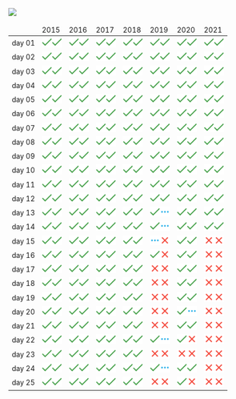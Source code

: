 ![](https://img.shields.io/badge/stars⭐-302/350-yellow)
<table>
<thead>
	<tr>
		<td></td>
		<td>2015</td>
		<td>2016</td>
		<td>2017</td>
		<td>2018</td>
		<td>2019</td>
		<td>2020</td>
		<td>2021</td>
	</tr>
</thead>
<tbody>
	<tr>
		<td>day 01</td>
		<td><a href="solutions/2015/day01/task1"><img src="misc/images/solved.png" width="20" height="20"></a><a href="solutions/2015/day01/task2"><img src="misc/images/solved.png" width="20" height="20"></a></td>
		<td><a href="solutions/2016/day01/task1"><img src="misc/images/solved.png" width="20" height="20"></a><a href="solutions/2016/day01/task2"><img src="misc/images/solved.png" width="20" height="20"></a></td>
		<td><a href="solutions/2017/day01/task1"><img src="misc/images/solved.png" width="20" height="20"></a><a href="solutions/2017/day01/task2"><img src="misc/images/solved.png" width="20" height="20"></a></td>
		<td><a href="solutions/2018/day01/task1"><img src="misc/images/solved.png" width="20" height="20"></a><a href="solutions/2018/day01/task2"><img src="misc/images/solved.png" width="20" height="20"></a></td>
		<td><a href="solutions/2019/day01/task1"><img src="misc/images/solved.png" width="20" height="20"></a><a href="solutions/2019/day01/task2"><img src="misc/images/solved.png" width="20" height="20"></a></td>
		<td><a href="solutions/2020/day01/task1"><img src="misc/images/solved.png" width="20" height="20"></a><a href="solutions/2020/day01/task2"><img src="misc/images/solved.png" width="20" height="20"></a></td>
		<td><a href="solutions/2021/day01/task1"><img src="misc/images/solved.png" width="20" height="20"></a><a href="solutions/2021/day01/task2"><img src="misc/images/solved.png" width="20" height="20"></a></td>
	</tr>
	<tr>
		<td>day 02</td>
		<td><a href="solutions/2015/day02/task1"><img src="misc/images/solved.png" width="20" height="20"></a><a href="solutions/2015/day02/task2"><img src="misc/images/solved.png" width="20" height="20"></a></td>
		<td><a href="solutions/2016/day02/task1"><img src="misc/images/solved.png" width="20" height="20"></a><a href="solutions/2016/day02/task2"><img src="misc/images/solved.png" width="20" height="20"></a></td>
		<td><a href="solutions/2017/day02/task1"><img src="misc/images/solved.png" width="20" height="20"></a><a href="solutions/2017/day02/task2"><img src="misc/images/solved.png" width="20" height="20"></a></td>
		<td><a href="solutions/2018/day02/task1"><img src="misc/images/solved.png" width="20" height="20"></a><a href="solutions/2018/day02/task2"><img src="misc/images/solved.png" width="20" height="20"></a></td>
		<td><a href="solutions/2019/day02/task1"><img src="misc/images/solved.png" width="20" height="20"></a><a href="solutions/2019/day02/task2"><img src="misc/images/solved.png" width="20" height="20"></a></td>
		<td><a href="solutions/2020/day02/task1"><img src="misc/images/solved.png" width="20" height="20"></a><a href="solutions/2020/day02/task2"><img src="misc/images/solved.png" width="20" height="20"></a></td>
		<td><a href="solutions/2021/day02/task1"><img src="misc/images/solved.png" width="20" height="20"></a><a href="solutions/2021/day02/task2"><img src="misc/images/solved.png" width="20" height="20"></a></td>
	</tr>
	<tr>
		<td>day 03</td>
		<td><a href="solutions/2015/day03/task1"><img src="misc/images/solved.png" width="20" height="20"></a><a href="solutions/2015/day03/task2"><img src="misc/images/solved.png" width="20" height="20"></a></td>
		<td><a href="solutions/2016/day03/task1"><img src="misc/images/solved.png" width="20" height="20"></a><a href="solutions/2016/day03/task2"><img src="misc/images/solved.png" width="20" height="20"></a></td>
		<td><a href="solutions/2017/day03/task1"><img src="misc/images/solved.png" width="20" height="20"></a><a href="solutions/2017/day03/task2"><img src="misc/images/solved.png" width="20" height="20"></a></td>
		<td><a href="solutions/2018/day03/task1"><img src="misc/images/solved.png" width="20" height="20"></a><a href="solutions/2018/day03/task2"><img src="misc/images/solved.png" width="20" height="20"></a></td>
		<td><a href="solutions/2019/day03/task1"><img src="misc/images/solved.png" width="20" height="20"></a><a href="solutions/2019/day03/task2"><img src="misc/images/solved.png" width="20" height="20"></a></td>
		<td><a href="solutions/2020/day03/task1"><img src="misc/images/solved.png" width="20" height="20"></a><a href="solutions/2020/day03/task2"><img src="misc/images/solved.png" width="20" height="20"></a></td>
		<td><a href="solutions/2021/day03/task1"><img src="misc/images/solved.png" width="20" height="20"></a><a href="solutions/2021/day03/task2"><img src="misc/images/solved.png" width="20" height="20"></a></td>
	</tr>
	<tr>
		<td>day 04</td>
		<td><a href="solutions/2015/day04/task1"><img src="misc/images/solved.png" width="20" height="20"></a><a href="solutions/2015/day04/task2"><img src="misc/images/solved.png" width="20" height="20"></a></td>
		<td><a href="solutions/2016/day04/task1"><img src="misc/images/solved.png" width="20" height="20"></a><a href="solutions/2016/day04/task2"><img src="misc/images/solved.png" width="20" height="20"></a></td>
		<td><a href="solutions/2017/day04/task1"><img src="misc/images/solved.png" width="20" height="20"></a><a href="solutions/2017/day04/task2"><img src="misc/images/solved.png" width="20" height="20"></a></td>
		<td><a href="solutions/2018/day04/task1"><img src="misc/images/solved.png" width="20" height="20"></a><a href="solutions/2018/day04/task2"><img src="misc/images/solved.png" width="20" height="20"></a></td>
		<td><a href="solutions/2019/day04/task1"><img src="misc/images/solved.png" width="20" height="20"></a><a href="solutions/2019/day04/task2"><img src="misc/images/solved.png" width="20" height="20"></a></td>
		<td><a href="solutions/2020/day04/task1"><img src="misc/images/solved.png" width="20" height="20"></a><a href="solutions/2020/day04/task2"><img src="misc/images/solved.png" width="20" height="20"></a></td>
		<td><a href="solutions/2021/day04/task1"><img src="misc/images/solved.png" width="20" height="20"></a><a href="solutions/2021/day04/task2"><img src="misc/images/solved.png" width="20" height="20"></a></td>
	</tr>
	<tr>
		<td>day 05</td>
		<td><a href="solutions/2015/day05/task1"><img src="misc/images/solved.png" width="20" height="20"></a><a href="solutions/2015/day05/task2"><img src="misc/images/solved.png" width="20" height="20"></a></td>
		<td><a href="solutions/2016/day05/task1"><img src="misc/images/solved.png" width="20" height="20"></a><a href="solutions/2016/day05/task2"><img src="misc/images/solved.png" width="20" height="20"></a></td>
		<td><a href="solutions/2017/day05/task1"><img src="misc/images/solved.png" width="20" height="20"></a><a href="solutions/2017/day05/task2"><img src="misc/images/solved.png" width="20" height="20"></a></td>
		<td><a href="solutions/2018/day05/task1"><img src="misc/images/solved.png" width="20" height="20"></a><a href="solutions/2018/day05/task2"><img src="misc/images/solved.png" width="20" height="20"></a></td>
		<td><a href="solutions/2019/day05/task1"><img src="misc/images/solved.png" width="20" height="20"></a><a href="solutions/2019/day05/task2"><img src="misc/images/solved.png" width="20" height="20"></a></td>
		<td><a href="solutions/2020/day05/task1"><img src="misc/images/solved.png" width="20" height="20"></a><a href="solutions/2020/day05/task2"><img src="misc/images/solved.png" width="20" height="20"></a></td>
		<td><a href="solutions/2021/day05/task1"><img src="misc/images/solved.png" width="20" height="20"></a><a href="solutions/2021/day05/task2"><img src="misc/images/solved.png" width="20" height="20"></a></td>
	</tr>
	<tr>
		<td>day 06</td>
		<td><a href="solutions/2015/day06/task1"><img src="misc/images/solved.png" width="20" height="20"></a><a href="solutions/2015/day06/task2"><img src="misc/images/solved.png" width="20" height="20"></a></td>
		<td><a href="solutions/2016/day06/task1"><img src="misc/images/solved.png" width="20" height="20"></a><a href="solutions/2016/day06/task2"><img src="misc/images/solved.png" width="20" height="20"></a></td>
		<td><a href="solutions/2017/day06/task1"><img src="misc/images/solved.png" width="20" height="20"></a><a href="solutions/2017/day06/task2"><img src="misc/images/solved.png" width="20" height="20"></a></td>
		<td><a href="solutions/2018/day06/task1"><img src="misc/images/solved.png" width="20" height="20"></a><a href="solutions/2018/day06/task2"><img src="misc/images/solved.png" width="20" height="20"></a></td>
		<td><a href="solutions/2019/day06/task1"><img src="misc/images/solved.png" width="20" height="20"></a><a href="solutions/2019/day06/task2"><img src="misc/images/solved.png" width="20" height="20"></a></td>
		<td><a href="solutions/2020/day06/task1"><img src="misc/images/solved.png" width="20" height="20"></a><a href="solutions/2020/day06/task2"><img src="misc/images/solved.png" width="20" height="20"></a></td>
		<td><a href="solutions/2021/day06/task1"><img src="misc/images/solved.png" width="20" height="20"></a><a href="solutions/2021/day06/task2"><img src="misc/images/solved.png" width="20" height="20"></a></td>
	</tr>
	<tr>
		<td>day 07</td>
		<td><a href="solutions/2015/day07/task1"><img src="misc/images/solved.png" width="20" height="20"></a><a href="solutions/2015/day07/task2"><img src="misc/images/solved.png" width="20" height="20"></a></td>
		<td><a href="solutions/2016/day07/task1"><img src="misc/images/solved.png" width="20" height="20"></a><a href="solutions/2016/day07/task2"><img src="misc/images/solved.png" width="20" height="20"></a></td>
		<td><a href="solutions/2017/day07/task1"><img src="misc/images/solved.png" width="20" height="20"></a><a href="solutions/2017/day07/task2"><img src="misc/images/solved.png" width="20" height="20"></a></td>
		<td><a href="solutions/2018/day07/task1"><img src="misc/images/solved.png" width="20" height="20"></a><a href="solutions/2018/day07/task2"><img src="misc/images/solved.png" width="20" height="20"></a></td>
		<td><a href="solutions/2019/day07/task1"><img src="misc/images/solved.png" width="20" height="20"></a><a href="solutions/2019/day07/task2"><img src="misc/images/solved.png" width="20" height="20"></a></td>
		<td><a href="solutions/2020/day07/task1"><img src="misc/images/solved.png" width="20" height="20"></a><a href="solutions/2020/day07/task2"><img src="misc/images/solved.png" width="20" height="20"></a></td>
		<td><a href="solutions/2021/day07/task1"><img src="misc/images/solved.png" width="20" height="20"></a><a href="solutions/2021/day07/task2"><img src="misc/images/solved.png" width="20" height="20"></a></td>
	</tr>
	<tr>
		<td>day 08</td>
		<td><a href="solutions/2015/day08/task1"><img src="misc/images/solved.png" width="20" height="20"></a><a href="solutions/2015/day08/task2"><img src="misc/images/solved.png" width="20" height="20"></a></td>
		<td><a href="solutions/2016/day08/task1"><img src="misc/images/solved.png" width="20" height="20"></a><a href="solutions/2016/day08/task2"><img src="misc/images/solved.png" width="20" height="20"></a></td>
		<td><a href="solutions/2017/day08/task1"><img src="misc/images/solved.png" width="20" height="20"></a><a href="solutions/2017/day08/task2"><img src="misc/images/solved.png" width="20" height="20"></a></td>
		<td><a href="solutions/2018/day08/task1"><img src="misc/images/solved.png" width="20" height="20"></a><a href="solutions/2018/day08/task2"><img src="misc/images/solved.png" width="20" height="20"></a></td>
		<td><a href="solutions/2019/day08/task1"><img src="misc/images/solved.png" width="20" height="20"></a><a href="solutions/2019/day08/task2"><img src="misc/images/solved.png" width="20" height="20"></a></td>
		<td><a href="solutions/2020/day08/task1"><img src="misc/images/solved.png" width="20" height="20"></a><a href="solutions/2020/day08/task2"><img src="misc/images/solved.png" width="20" height="20"></a></td>
		<td><a href="solutions/2021/day08/task1"><img src="misc/images/solved.png" width="20" height="20"></a><a href="solutions/2021/day08/task2"><img src="misc/images/solved.png" width="20" height="20"></a></td>
	</tr>
	<tr>
		<td>day 09</td>
		<td><a href="solutions/2015/day09/task1"><img src="misc/images/solved.png" width="20" height="20"></a><a href="solutions/2015/day09/task2"><img src="misc/images/solved.png" width="20" height="20"></a></td>
		<td><a href="solutions/2016/day09/task1"><img src="misc/images/solved.png" width="20" height="20"></a><a href="solutions/2016/day09/task2"><img src="misc/images/solved.png" width="20" height="20"></a></td>
		<td><a href="solutions/2017/day09/task1"><img src="misc/images/solved.png" width="20" height="20"></a><a href="solutions/2017/day09/task2"><img src="misc/images/solved.png" width="20" height="20"></a></td>
		<td><a href="solutions/2018/day09/task1"><img src="misc/images/solved.png" width="20" height="20"></a><a href="solutions/2018/day09/task2"><img src="misc/images/solved.png" width="20" height="20"></a></td>
		<td><a href="solutions/2019/day09/task1"><img src="misc/images/solved.png" width="20" height="20"></a><a href="solutions/2019/day09/task2"><img src="misc/images/solved.png" width="20" height="20"></a></td>
		<td><a href="solutions/2020/day09/task1"><img src="misc/images/solved.png" width="20" height="20"></a><a href="solutions/2020/day09/task2"><img src="misc/images/solved.png" width="20" height="20"></a></td>
		<td><a href="solutions/2021/day09/task1"><img src="misc/images/solved.png" width="20" height="20"></a><a href="solutions/2021/day09/task2"><img src="misc/images/solved.png" width="20" height="20"></a></td>
	</tr>
	<tr>
		<td>day 10</td>
		<td><a href="solutions/2015/day10/task1"><img src="misc/images/solved.png" width="20" height="20"></a><a href="solutions/2015/day10/task2"><img src="misc/images/solved.png" width="20" height="20"></a></td>
		<td><a href="solutions/2016/day10/task1"><img src="misc/images/solved.png" width="20" height="20"></a><a href="solutions/2016/day10/task2"><img src="misc/images/solved.png" width="20" height="20"></a></td>
		<td><a href="solutions/2017/day10/task1"><img src="misc/images/solved.png" width="20" height="20"></a><a href="solutions/2017/day10/task2"><img src="misc/images/solved.png" width="20" height="20"></a></td>
		<td><a href="solutions/2018/day10/task1"><img src="misc/images/solved.png" width="20" height="20"></a><a href="solutions/2018/day10/task2"><img src="misc/images/solved.png" width="20" height="20"></a></td>
		<td><a href="solutions/2019/day10/task1"><img src="misc/images/solved.png" width="20" height="20"></a><a href="solutions/2019/day10/task2"><img src="misc/images/solved.png" width="20" height="20"></a></td>
		<td><a href="solutions/2020/day10/task1"><img src="misc/images/solved.png" width="20" height="20"></a><a href="solutions/2020/day10/task2"><img src="misc/images/solved.png" width="20" height="20"></a></td>
		<td><a href="solutions/2021/day10/task1"><img src="misc/images/solved.png" width="20" height="20"></a><a href="solutions/2021/day10/task2"><img src="misc/images/solved.png" width="20" height="20"></a></td>
	</tr>
	<tr>
		<td>day 11</td>
		<td><a href="solutions/2015/day11/task1"><img src="misc/images/solved.png" width="20" height="20"></a><a href="solutions/2015/day11/task2"><img src="misc/images/solved.png" width="20" height="20"></a></td>
		<td><a href="solutions/2016/day11/task1"><img src="misc/images/solved.png" width="20" height="20"></a><a href="solutions/2016/day11/task2"><img src="misc/images/solved.png" width="20" height="20"></a></td>
		<td><a href="solutions/2017/day11/task1"><img src="misc/images/solved.png" width="20" height="20"></a><a href="solutions/2017/day11/task2"><img src="misc/images/solved.png" width="20" height="20"></a></td>
		<td><a href="solutions/2018/day11/task1"><img src="misc/images/solved.png" width="20" height="20"></a><a href="solutions/2018/day11/task2"><img src="misc/images/solved.png" width="20" height="20"></a></td>
		<td><a href="solutions/2019/day11/task1"><img src="misc/images/solved.png" width="20" height="20"></a><a href="solutions/2019/day11/task2"><img src="misc/images/solved.png" width="20" height="20"></a></td>
		<td><a href="solutions/2020/day11/task1"><img src="misc/images/solved.png" width="20" height="20"></a><a href="solutions/2020/day11/task2"><img src="misc/images/solved.png" width="20" height="20"></a></td>
		<td><a href="solutions/2021/day11/task1"><img src="misc/images/solved.png" width="20" height="20"></a><a href="solutions/2021/day11/task2"><img src="misc/images/solved.png" width="20" height="20"></a></td>
	</tr>
	<tr>
		<td>day 12</td>
		<td><a href="solutions/2015/day12/task1"><img src="misc/images/solved.png" width="20" height="20"></a><a href="solutions/2015/day12/task2"><img src="misc/images/solved.png" width="20" height="20"></a></td>
		<td><a href="solutions/2016/day12/task1"><img src="misc/images/solved.png" width="20" height="20"></a><a href="solutions/2016/day12/task2"><img src="misc/images/solved.png" width="20" height="20"></a></td>
		<td><a href="solutions/2017/day12/task1"><img src="misc/images/solved.png" width="20" height="20"></a><a href="solutions/2017/day12/task2"><img src="misc/images/solved.png" width="20" height="20"></a></td>
		<td><a href="solutions/2018/day12/task1"><img src="misc/images/solved.png" width="20" height="20"></a><a href="solutions/2018/day12/task2"><img src="misc/images/solved.png" width="20" height="20"></a></td>
		<td><a href="solutions/2019/day12/task1"><img src="misc/images/solved.png" width="20" height="20"></a><a href="solutions/2019/day12/task2"><img src="misc/images/solved.png" width="20" height="20"></a></td>
		<td><a href="solutions/2020/day12/task1"><img src="misc/images/solved.png" width="20" height="20"></a><a href="solutions/2020/day12/task2"><img src="misc/images/solved.png" width="20" height="20"></a></td>
		<td><a href="solutions/2021/day12/task1"><img src="misc/images/solved.png" width="20" height="20"></a><a href="solutions/2021/day12/task2"><img src="misc/images/solved.png" width="20" height="20"></a></td>
	</tr>
	<tr>
		<td>day 13</td>
		<td><a href="solutions/2015/day13/task1"><img src="misc/images/solved.png" width="20" height="20"></a><a href="solutions/2015/day13/task2"><img src="misc/images/solved.png" width="20" height="20"></a></td>
		<td><a href="solutions/2016/day13/task1"><img src="misc/images/solved.png" width="20" height="20"></a><a href="solutions/2016/day13/task2"><img src="misc/images/solved.png" width="20" height="20"></a></td>
		<td><a href="solutions/2017/day13/task1"><img src="misc/images/solved.png" width="20" height="20"></a><a href="solutions/2017/day13/task2"><img src="misc/images/solved.png" width="20" height="20"></a></td>
		<td><a href="solutions/2018/day13/task1"><img src="misc/images/solved.png" width="20" height="20"></a><a href="solutions/2018/day13/task2"><img src="misc/images/solved.png" width="20" height="20"></a></td>
		<td><a href="solutions/2019/day13/task1"><img src="misc/images/solved.png" width="20" height="20"></a><a href="solutions/2019/day13/task2"><img src="misc/images/inProgress.png" width="20" height="20"></a></td>
		<td><a href="solutions/2020/day13/task1"><img src="misc/images/solved.png" width="20" height="20"></a><a href="solutions/2020/day13/task2"><img src="misc/images/solved.png" width="20" height="20"></a></td>
		<td><a href="solutions/2021/day13/task1"><img src="misc/images/solved.png" width="20" height="20"></a><a href="solutions/2021/day13/task2"><img src="misc/images/solved.png" width="20" height="20"></a></td>
	</tr>
	<tr>
		<td>day 14</td>
		<td><a href="solutions/2015/day14/task1"><img src="misc/images/solved.png" width="20" height="20"></a><a href="solutions/2015/day14/task2"><img src="misc/images/solved.png" width="20" height="20"></a></td>
		<td><a href="solutions/2016/day14/task1"><img src="misc/images/solved.png" width="20" height="20"></a><a href="solutions/2016/day14/task2"><img src="misc/images/solved.png" width="20" height="20"></a></td>
		<td><a href="solutions/2017/day14/task1"><img src="misc/images/solved.png" width="20" height="20"></a><a href="solutions/2017/day14/task2"><img src="misc/images/solved.png" width="20" height="20"></a></td>
		<td><a href="solutions/2018/day14/task1"><img src="misc/images/solved.png" width="20" height="20"></a><a href="solutions/2018/day14/task2"><img src="misc/images/solved.png" width="20" height="20"></a></td>
		<td><a href="solutions/2019/day14/task1"><img src="misc/images/solved.png" width="20" height="20"></a><a href="solutions/2019/day14/task2"><img src="misc/images/inProgress.png" width="20" height="20"></a></td>
		<td><a href="solutions/2020/day14/task1"><img src="misc/images/solved.png" width="20" height="20"></a><a href="solutions/2020/day14/task2"><img src="misc/images/solved.png" width="20" height="20"></a></td>
		<td><a href="solutions/2021/day14/task1"><img src="misc/images/solved.png" width="20" height="20"></a><a href="solutions/2021/day14/task2"><img src="misc/images/solved.png" width="20" height="20"></a></td>
	</tr>
	<tr>
		<td>day 15</td>
		<td><a href="solutions/2015/day15/task1"><img src="misc/images/solved.png" width="20" height="20"></a><a href="solutions/2015/day15/task2"><img src="misc/images/solved.png" width="20" height="20"></a></td>
		<td><a href="solutions/2016/day15/task1"><img src="misc/images/solved.png" width="20" height="20"></a><a href="solutions/2016/day15/task2"><img src="misc/images/solved.png" width="20" height="20"></a></td>
		<td><a href="solutions/2017/day15/task1"><img src="misc/images/solved.png" width="20" height="20"></a><a href="solutions/2017/day15/task2"><img src="misc/images/solved.png" width="20" height="20"></a></td>
		<td><a href="solutions/2018/day15/task1"><img src="misc/images/solved.png" width="20" height="20"></a><a href="solutions/2018/day15/task2"><img src="misc/images/solved.png" width="20" height="20"></a></td>
		<td><a href="solutions/2019/day15/task1"><img src="misc/images/inProgress.png" width="20" height="20"></a><a href="solutions/2019/day15/task2"><img src="misc/images/notStarted.png" width="20" height="20"></a></td>
		<td><a href="solutions/2020/day15/task1"><img src="misc/images/solved.png" width="20" height="20"></a><a href="solutions/2020/day15/task2"><img src="misc/images/solved.png" width="20" height="20"></a></td>
		<td><a href="solutions/2021/day15/task1"><img src="misc/images/notStarted.png" width="20" height="20"></a><a href="solutions/2021/day15/task2"><img src="misc/images/notStarted.png" width="20" height="20"></a></td>
	</tr>
	<tr>
		<td>day 16</td>
		<td><a href="solutions/2015/day16/task1"><img src="misc/images/solved.png" width="20" height="20"></a><a href="solutions/2015/day16/task2"><img src="misc/images/solved.png" width="20" height="20"></a></td>
		<td><a href="solutions/2016/day16/task1"><img src="misc/images/solved.png" width="20" height="20"></a><a href="solutions/2016/day16/task2"><img src="misc/images/solved.png" width="20" height="20"></a></td>
		<td><a href="solutions/2017/day16/task1"><img src="misc/images/solved.png" width="20" height="20"></a><a href="solutions/2017/day16/task2"><img src="misc/images/solved.png" width="20" height="20"></a></td>
		<td><a href="solutions/2018/day16/task1"><img src="misc/images/solved.png" width="20" height="20"></a><a href="solutions/2018/day16/task2"><img src="misc/images/solved.png" width="20" height="20"></a></td>
		<td><a href="solutions/2019/day16/task1"><img src="misc/images/solved.png" width="20" height="20"></a><a href="solutions/2019/day16/task2"><img src="misc/images/notStarted.png" width="20" height="20"></a></td>
		<td><a href="solutions/2020/day16/task1"><img src="misc/images/solved.png" width="20" height="20"></a><a href="solutions/2020/day16/task2"><img src="misc/images/solved.png" width="20" height="20"></a></td>
		<td><a href="solutions/2021/day16/task1"><img src="misc/images/notStarted.png" width="20" height="20"></a><a href="solutions/2021/day16/task2"><img src="misc/images/notStarted.png" width="20" height="20"></a></td>
	</tr>
	<tr>
		<td>day 17</td>
		<td><a href="solutions/2015/day17/task1"><img src="misc/images/solved.png" width="20" height="20"></a><a href="solutions/2015/day17/task2"><img src="misc/images/solved.png" width="20" height="20"></a></td>
		<td><a href="solutions/2016/day17/task1"><img src="misc/images/solved.png" width="20" height="20"></a><a href="solutions/2016/day17/task2"><img src="misc/images/solved.png" width="20" height="20"></a></td>
		<td><a href="solutions/2017/day17/task1"><img src="misc/images/solved.png" width="20" height="20"></a><a href="solutions/2017/day17/task2"><img src="misc/images/solved.png" width="20" height="20"></a></td>
		<td><a href="solutions/2018/day17/task1"><img src="misc/images/solved.png" width="20" height="20"></a><a href="solutions/2018/day17/task2"><img src="misc/images/solved.png" width="20" height="20"></a></td>
		<td><a href="solutions/2019/day17/task1"><img src="misc/images/notStarted.png" width="20" height="20"></a><a href="solutions/2019/day17/task2"><img src="misc/images/notStarted.png" width="20" height="20"></a></td>
		<td><a href="solutions/2020/day17/task1"><img src="misc/images/solved.png" width="20" height="20"></a><a href="solutions/2020/day17/task2"><img src="misc/images/solved.png" width="20" height="20"></a></td>
		<td><a href="solutions/2021/day17/task1"><img src="misc/images/notStarted.png" width="20" height="20"></a><a href="solutions/2021/day17/task2"><img src="misc/images/notStarted.png" width="20" height="20"></a></td>
	</tr>
	<tr>
		<td>day 18</td>
		<td><a href="solutions/2015/day18/task1"><img src="misc/images/solved.png" width="20" height="20"></a><a href="solutions/2015/day18/task2"><img src="misc/images/solved.png" width="20" height="20"></a></td>
		<td><a href="solutions/2016/day18/task1"><img src="misc/images/solved.png" width="20" height="20"></a><a href="solutions/2016/day18/task2"><img src="misc/images/solved.png" width="20" height="20"></a></td>
		<td><a href="solutions/2017/day18/task1"><img src="misc/images/solved.png" width="20" height="20"></a><a href="solutions/2017/day18/task2"><img src="misc/images/solved.png" width="20" height="20"></a></td>
		<td><a href="solutions/2018/day18/task1"><img src="misc/images/solved.png" width="20" height="20"></a><a href="solutions/2018/day18/task2"><img src="misc/images/solved.png" width="20" height="20"></a></td>
		<td><a href="solutions/2019/day18/task1"><img src="misc/images/notStarted.png" width="20" height="20"></a><a href="solutions/2019/day18/task2"><img src="misc/images/notStarted.png" width="20" height="20"></a></td>
		<td><a href="solutions/2020/day18/task1"><img src="misc/images/solved.png" width="20" height="20"></a><a href="solutions/2020/day18/task2"><img src="misc/images/solved.png" width="20" height="20"></a></td>
		<td><a href="solutions/2021/day18/task1"><img src="misc/images/notStarted.png" width="20" height="20"></a><a href="solutions/2021/day18/task2"><img src="misc/images/notStarted.png" width="20" height="20"></a></td>
	</tr>
	<tr>
		<td>day 19</td>
		<td><a href="solutions/2015/day19/task1"><img src="misc/images/solved.png" width="20" height="20"></a><a href="solutions/2015/day19/task2"><img src="misc/images/solved.png" width="20" height="20"></a></td>
		<td><a href="solutions/2016/day19/task1"><img src="misc/images/solved.png" width="20" height="20"></a><a href="solutions/2016/day19/task2"><img src="misc/images/solved.png" width="20" height="20"></a></td>
		<td><a href="solutions/2017/day19/task1"><img src="misc/images/solved.png" width="20" height="20"></a><a href="solutions/2017/day19/task2"><img src="misc/images/solved.png" width="20" height="20"></a></td>
		<td><a href="solutions/2018/day19/task1"><img src="misc/images/solved.png" width="20" height="20"></a><a href="solutions/2018/day19/task2"><img src="misc/images/solved.png" width="20" height="20"></a></td>
		<td><a href="solutions/2019/day19/task1"><img src="misc/images/notStarted.png" width="20" height="20"></a><a href="solutions/2019/day19/task2"><img src="misc/images/notStarted.png" width="20" height="20"></a></td>
		<td><a href="solutions/2020/day19/task1"><img src="misc/images/solved.png" width="20" height="20"></a><a href="solutions/2020/day19/task2"><img src="misc/images/solved.png" width="20" height="20"></a></td>
		<td><a href="solutions/2021/day19/task1"><img src="misc/images/notStarted.png" width="20" height="20"></a><a href="solutions/2021/day19/task2"><img src="misc/images/notStarted.png" width="20" height="20"></a></td>
	</tr>
	<tr>
		<td>day 20</td>
		<td><a href="solutions/2015/day20/task1"><img src="misc/images/solved.png" width="20" height="20"></a><a href="solutions/2015/day20/task2"><img src="misc/images/solved.png" width="20" height="20"></a></td>
		<td><a href="solutions/2016/day20/task1"><img src="misc/images/solved.png" width="20" height="20"></a><a href="solutions/2016/day20/task2"><img src="misc/images/solved.png" width="20" height="20"></a></td>
		<td><a href="solutions/2017/day20/task1"><img src="misc/images/solved.png" width="20" height="20"></a><a href="solutions/2017/day20/task2"><img src="misc/images/solved.png" width="20" height="20"></a></td>
		<td><a href="solutions/2018/day20/task1"><img src="misc/images/solved.png" width="20" height="20"></a><a href="solutions/2018/day20/task2"><img src="misc/images/solved.png" width="20" height="20"></a></td>
		<td><a href="solutions/2019/day20/task1"><img src="misc/images/notStarted.png" width="20" height="20"></a><a href="solutions/2019/day20/task2"><img src="misc/images/notStarted.png" width="20" height="20"></a></td>
		<td><a href="solutions/2020/day20/task1"><img src="misc/images/solved.png" width="20" height="20"></a><a href="solutions/2020/day20/task2"><img src="misc/images/inProgress.png" width="20" height="20"></a></td>
		<td><a href="solutions/2021/day20/task1"><img src="misc/images/notStarted.png" width="20" height="20"></a><a href="solutions/2021/day20/task2"><img src="misc/images/notStarted.png" width="20" height="20"></a></td>
	</tr>
	<tr>
		<td>day 21</td>
		<td><a href="solutions/2015/day21/task1"><img src="misc/images/solved.png" width="20" height="20"></a><a href="solutions/2015/day21/task2"><img src="misc/images/solved.png" width="20" height="20"></a></td>
		<td><a href="solutions/2016/day21/task1"><img src="misc/images/solved.png" width="20" height="20"></a><a href="solutions/2016/day21/task2"><img src="misc/images/solved.png" width="20" height="20"></a></td>
		<td><a href="solutions/2017/day21/task1"><img src="misc/images/solved.png" width="20" height="20"></a><a href="solutions/2017/day21/task2"><img src="misc/images/solved.png" width="20" height="20"></a></td>
		<td><a href="solutions/2018/day21/task1"><img src="misc/images/solved.png" width="20" height="20"></a><a href="solutions/2018/day21/task2"><img src="misc/images/solved.png" width="20" height="20"></a></td>
		<td><a href="solutions/2019/day21/task1"><img src="misc/images/notStarted.png" width="20" height="20"></a><a href="solutions/2019/day21/task2"><img src="misc/images/notStarted.png" width="20" height="20"></a></td>
		<td><a href="solutions/2020/day21/task1"><img src="misc/images/solved.png" width="20" height="20"></a><a href="solutions/2020/day21/task2"><img src="misc/images/solved.png" width="20" height="20"></a></td>
		<td><a href="solutions/2021/day21/task1"><img src="misc/images/notStarted.png" width="20" height="20"></a><a href="solutions/2021/day21/task2"><img src="misc/images/notStarted.png" width="20" height="20"></a></td>
	</tr>
	<tr>
		<td>day 22</td>
		<td><a href="solutions/2015/day22/task1"><img src="misc/images/solved.png" width="20" height="20"></a><a href="solutions/2015/day22/task2"><img src="misc/images/solved.png" width="20" height="20"></a></td>
		<td><a href="solutions/2016/day22/task1"><img src="misc/images/solved.png" width="20" height="20"></a><a href="solutions/2016/day22/task2"><img src="misc/images/solved.png" width="20" height="20"></a></td>
		<td><a href="solutions/2017/day22/task1"><img src="misc/images/solved.png" width="20" height="20"></a><a href="solutions/2017/day22/task2"><img src="misc/images/solved.png" width="20" height="20"></a></td>
		<td><a href="solutions/2018/day22/task1"><img src="misc/images/solved.png" width="20" height="20"></a><a href="solutions/2018/day22/task2"><img src="misc/images/solved.png" width="20" height="20"></a></td>
		<td><a href="solutions/2019/day22/task1"><img src="misc/images/solved.png" width="20" height="20"></a><a href="solutions/2019/day22/task2"><img src="misc/images/inProgress.png" width="20" height="20"></a></td>
		<td><a href="solutions/2020/day22/task1"><img src="misc/images/solved.png" width="20" height="20"></a><a href="solutions/2020/day22/task2"><img src="misc/images/notStarted.png" width="20" height="20"></a></td>
		<td><a href="solutions/2021/day22/task1"><img src="misc/images/notStarted.png" width="20" height="20"></a><a href="solutions/2021/day22/task2"><img src="misc/images/notStarted.png" width="20" height="20"></a></td>
	</tr>
	<tr>
		<td>day 23</td>
		<td><a href="solutions/2015/day23/task1"><img src="misc/images/solved.png" width="20" height="20"></a><a href="solutions/2015/day23/task2"><img src="misc/images/solved.png" width="20" height="20"></a></td>
		<td><a href="solutions/2016/day23/task1"><img src="misc/images/solved.png" width="20" height="20"></a><a href="solutions/2016/day23/task2"><img src="misc/images/solved.png" width="20" height="20"></a></td>
		<td><a href="solutions/2017/day23/task1"><img src="misc/images/solved.png" width="20" height="20"></a><a href="solutions/2017/day23/task2"><img src="misc/images/solved.png" width="20" height="20"></a></td>
		<td><a href="solutions/2018/day23/task1"><img src="misc/images/solved.png" width="20" height="20"></a><a href="solutions/2018/day23/task2"><img src="misc/images/solved.png" width="20" height="20"></a></td>
		<td><a href="solutions/2019/day23/task1"><img src="misc/images/notStarted.png" width="20" height="20"></a><a href="solutions/2019/day23/task2"><img src="misc/images/notStarted.png" width="20" height="20"></a></td>
		<td><a href="solutions/2020/day23/task1"><img src="misc/images/notStarted.png" width="20" height="20"></a><a href="solutions/2020/day23/task2"><img src="misc/images/notStarted.png" width="20" height="20"></a></td>
		<td><a href="solutions/2021/day23/task1"><img src="misc/images/notStarted.png" width="20" height="20"></a><a href="solutions/2021/day23/task2"><img src="misc/images/notStarted.png" width="20" height="20"></a></td>
	</tr>
	<tr>
		<td>day 24</td>
		<td><a href="solutions/2015/day24/task1"><img src="misc/images/solved.png" width="20" height="20"></a><a href="solutions/2015/day24/task2"><img src="misc/images/solved.png" width="20" height="20"></a></td>
		<td><a href="solutions/2016/day24/task1"><img src="misc/images/solved.png" width="20" height="20"></a><a href="solutions/2016/day24/task2"><img src="misc/images/solved.png" width="20" height="20"></a></td>
		<td><a href="solutions/2017/day24/task1"><img src="misc/images/solved.png" width="20" height="20"></a><a href="solutions/2017/day24/task2"><img src="misc/images/solved.png" width="20" height="20"></a></td>
		<td><a href="solutions/2018/day24/task1"><img src="misc/images/solved.png" width="20" height="20"></a><a href="solutions/2018/day24/task2"><img src="misc/images/solved.png" width="20" height="20"></a></td>
		<td><a href="solutions/2019/day24/task1"><img src="misc/images/solved.png" width="20" height="20"></a><a href="solutions/2019/day24/task2"><img src="misc/images/inProgress.png" width="20" height="20"></a></td>
		<td><a href="solutions/2020/day24/task1"><img src="misc/images/solved.png" width="20" height="20"></a><a href="solutions/2020/day24/task2"><img src="misc/images/solved.png" width="20" height="20"></a></td>
		<td><a href="solutions/2021/day24/task1"><img src="misc/images/notStarted.png" width="20" height="20"></a><a href="solutions/2021/day24/task2"><img src="misc/images/notStarted.png" width="20" height="20"></a></td>
	</tr>
	<tr>
		<td>day 25</td>
		<td><a href="solutions/2015/day25/task1"><img src="misc/images/solved.png" width="20" height="20"></a><a href="solutions/2015/day25/task2"><img src="misc/images/solved.png" width="20" height="20"></a></td>
		<td><a href="solutions/2016/day25/task1"><img src="misc/images/solved.png" width="20" height="20"></a><a href="solutions/2016/day25/task2"><img src="misc/images/solved.png" width="20" height="20"></a></td>
		<td><a href="solutions/2017/day25/task1"><img src="misc/images/solved.png" width="20" height="20"></a><a href="solutions/2017/day25/task2"><img src="misc/images/solved.png" width="20" height="20"></a></td>
		<td><a href="solutions/2018/day25/task1"><img src="misc/images/solved.png" width="20" height="20"></a><a href="solutions/2018/day25/task2"><img src="misc/images/solved.png" width="20" height="20"></a></td>
		<td><a href="solutions/2019/day25/task1"><img src="misc/images/notStarted.png" width="20" height="20"></a><a href="solutions/2019/day25/task2"><img src="misc/images/notStarted.png" width="20" height="20"></a></td>
		<td><a href="solutions/2020/day25/task1"><img src="misc/images/solved.png" width="20" height="20"></a><a href="solutions/2020/day25/task2"><img src="misc/images/notStarted.png" width="20" height="20"></a></td>
		<td><a href="solutions/2021/day25/task1"><img src="misc/images/notStarted.png" width="20" height="20"></a><a href="solutions/2021/day25/task2"><img src="misc/images/notStarted.png" width="20" height="20"></a></td>
	</tr>
</tbody>
</table>